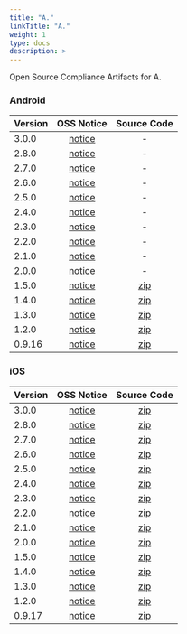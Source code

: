 ```yaml
---
title: "A."
linkTitle: "A."
weight: 1
type: docs
description: >
---
```


Open Source Compliance Artifacts for A.

### Android

| Version | OSS Notice | Source Code |
|---|:---:|:---:|
| 3.0.0 | [notice](https://opensource.sktelecom.com/compliance_artifacts/a./android/3.0.0/Adot_android_3.0.0_OSS_Notice.html)  | - |
| 2.8.0 | [notice](https://opensource.sktelecom.com/compliance_artifacts/a./android/2.8.0/Adot_android_2.8.0_OSS_Notice.html)  | - |
| 2.7.0 | [notice](https://opensource.sktelecom.com/compliance_artifacts/a./android/2.7.0/Adot_android_2.7.0_OSS_Notice.html)  | - |
| 2.6.0 | [notice](https://opensource.sktelecom.com/compliance_artifacts/a./android/2.6.0/Adot_android_2.6.0_OSS_Notice.html)  | - |
| 2.5.0 | [notice](https://opensource.sktelecom.com/compliance_artifacts/a./android/2.5.0/Adot_android_2.5.0_OSS_Notice.html)  | - |
| 2.4.0 | [notice](https://opensource.sktelecom.com/compliance_artifacts/a./android/2.4.0/Adot_android_2.4.0_OSS_Notice.html)  | - |
| 2.3.0 | [notice](https://opensource.sktelecom.com/compliance_artifacts/a./android/2.3.0/Adot_android_2.3.0_OSS_Notice.html)  | - |
| 2.2.0 | [notice](https://opensource.sktelecom.com/compliance_artifacts/a./android/2.2.0/Adot_android_2.2.0_OSS_Notice.html)  | - |
| 2.1.0 | [notice](https://opensource.sktelecom.com/compliance_artifacts/a./android/2.1.0/Adot_android_2.1.0_OSS_Notice.htm)  | - |
| 2.0.0 | [notice](https://opensource.sktelecom.com/compliance_artifacts/a./android/2.0.0/Adot_android_2.0.0_OSS_Notice.htm)  | - |
| 1.5.0 | [notice](https://opensource.sktelecom.com/compliance_artifacts/a./android/1.5.0/Adot_android_1.5.0_OSS_Notice.htm)  | [zip](https://opensource.sktelecom.com/compliance_artifacts/a./android/1.3.0/A._android_source_code.zip) |
| 1.4.0 | [notice](https://opensource.sktelecom.com/compliance_artifacts/a./android/1.4.0/A._android_1.4.0_OSS_Notice.html)  | [zip](https://opensource.sktelecom.com/compliance_artifacts/a./android/1.3.0/A._android_source_code.zip) |
| 1.3.0 | [notice](https://opensource.sktelecom.com/compliance_artifacts/a./android/1.3.0/A._android_1.3.0_OSS_Notice.html)  | [zip](https://opensource.sktelecom.com/compliance_artifacts/a./android/1.3.0/A._android_source_code.zip) |
| 1.2.0 | [notice](https://opensource.sktelecom.com/compliance_artifacts/a./android/1.2.0/A._android_1.2.0_OSS_Notice.html)  | [zip](https://opensource.sktelecom.com/compliance_artifacts/a./android/0.9.16/A._android_0.9.16_source_code.zip) |
| 0.9.16 | [notice](https://opensource.sktelecom.com/compliance_artifacts/a./android/0.9.16/A._android_0.9.16_OSS_Notice.html)  | [zip](https://opensource.sktelecom.com/compliance_artifacts/a./android/0.9.16/A._android_0.9.16_source_code.zip) |

### iOS

| Version | OSS Notice | Source Code |
|---|:---:|:---:|
| 3.0.0 | [notice](https://opensource.sktelecom.com/compliance_artifacts/a./ios/3.0.0/Adot_iOS_3.0.0_OSS_Notice.html)  | [zip](https://opensource.sktelecom.com/compliance_artifacts/a./ios/1.5.0/libical.zip) |
| 2.8.0 | [notice](https://opensource.sktelecom.com/compliance_artifacts/a./ios/2.8.0/Adot_iOS_2.8.0_OSS_Notice.html)  | [zip](https://opensource.sktelecom.com/compliance_artifacts/a./ios/1.5.0/libical.zip) |
| 2.7.0 | [notice](https://opensource.sktelecom.com/compliance_artifacts/a./ios/2.7.0/Adot_iOS_2.7.0_OSS_Notice.html)  | [zip](https://opensource.sktelecom.com/compliance_artifacts/a./ios/1.5.0/libical.zip) |
| 2.6.0 | [notice](https://opensource.sktelecom.com/compliance_artifacts/a./ios/2.6.0/Adot_iOS_2.6.0_OSS_Notice.html)  | [zip](https://opensource.sktelecom.com/compliance_artifacts/a./ios/1.5.0/libical.zip) |
| 2.5.0 | [notice](https://opensource.sktelecom.com/compliance_artifacts/a./ios/2.5.0/Adot_iOS_2.5.0_OSS_Notice.html)  | [zip](https://opensource.sktelecom.com/compliance_artifacts/a./ios/1.5.0/libical.zip) |
| 2.4.0 | [notice](https://opensource.sktelecom.com/compliance_artifacts/a./ios/2.4.0/Adot_iOS_2.4.0_OSS_Notice.html)  | [zip](https://opensource.sktelecom.com/compliance_artifacts/a./ios/1.5.0/libical.zip) |
| 2.3.0 | [notice](https://opensource.sktelecom.com/compliance_artifacts/a./ios/2.3.0/Adot_iOS_2.3.0_OSS_Notice.html)  | [zip](https://opensource.sktelecom.com/compliance_artifacts/a./ios/1.5.0/libical.zip) |
| 2.2.0 | [notice](https://opensource.sktelecom.com/compliance_artifacts/a./ios/2.2.0/Adot_iOS_2.2.0_OSS_Notice.html)  | [zip](https://opensource.sktelecom.com/compliance_artifacts/a./ios/1.5.0/libical.zip) |
| 2.1.0 | [notice](https://opensource.sktelecom.com/compliance_artifacts/a./ios/2.1.0/Adot_iOS_2.1.0_OSS_Notice.htm)  | [zip](https://opensource.sktelecom.com/compliance_artifacts/a./ios/1.5.0/libical.zip) |
| 2.0.0 | [notice](https://opensource.sktelecom.com/compliance_artifacts/a./ios/2.0.0/Adot_iOS_2.0.0_OSS_Notice.htm)  | [zip](https://opensource.sktelecom.com/compliance_artifacts/a./ios/1.5.0/libical.zip) |
| 1.5.0 | [notice](https://opensource.sktelecom.com/compliance_artifacts/a./ios/1.5.0/Adot_iOS_1.5.0_OSS_Notice.htm)  | [zip](https://opensource.sktelecom.com/compliance_artifacts/a./ios/1.5.0/libical.zip) |
| 1.4.0 | [notice](https://opensource.sktelecom.com/compliance_artifacts/a./ios/1.4.0/A._ios_1.4.0_OSS_Notice.html)  | [zip](https://opensource.sktelecom.com/compliance_artifacts/a./ios/0.9.17/swift-ical-0.0.8.zip) |
| 1.3.0 | [notice](https://opensource.sktelecom.com/compliance_artifacts/a./ios/1.3.0/A._ios_1.3.0_OSS_Notice.html)  | [zip](https://opensource.sktelecom.com/compliance_artifacts/a./ios/0.9.17/swift-ical-0.0.8.zip) |
| 1.2.0 | [notice](https://opensource.sktelecom.com/compliance_artifacts/a./ios/1.2.0/A._ios_1.2.0_OSS_Notice.html)  | [zip](https://opensource.sktelecom.com/compliance_artifacts/a./ios/0.9.17/swift-ical-0.0.8.zip) |
| 0.9.17 | [notice](https://opensource.sktelecom.com/compliance_artifacts/a./ios/0.9.17/A._ios_0.9.17_OSS_Notice.html)  | [zip](https://opensource.sktelecom.com/compliance_artifacts/a./ios/A._ios_0.9.17/swift-ical-0.0.8.zip) |
